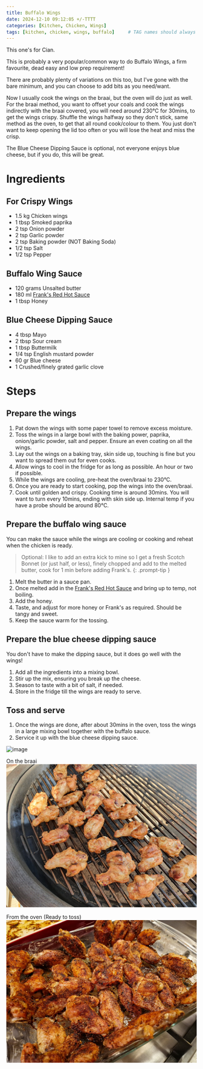 ```yaml
---
title: Buffalo Wings
date: 2024-12-10 09:12:05 +/-TTTT
categories: [Kitchen, Chicken, Wings]
tags: [kitchen, chicken, wings, buffalo]     # TAG names should always be lowercase
---
```


This one's for Cian.

This is probably a very popular/common way to do Buffalo Wings, a firm favourite, dead easy and low prep requirement!

There are probably plenty of variations on this too, but I've gone with the bare minimum, and you can choose to add bits as you need/want.

Now I usually cook the wings on the braai, but the oven will do just as well. For the braai method, you want to offset your coals and cook the wings indirectly with the braai covered, you will need around 230&deg;C for 30mins, to get the wings crispy. Shuffle the wings halfway so they don't stick, same method as the oven, to get that all round cook/colour to them. You just don't want to keep opening the lid too often or you will lose the heat and miss the crisp.

The Blue Cheese Dipping Sauce is optional, not everyone enjoys blue cheese, but if you do, this will be great.

# Ingredients

## For Crispy Wings
- 1.5 kg Chicken wings
- 1 tbsp Smoked paprika
- 2 tsp Onion powder
- 2 tsp Garlic powder
- 2 tsp Baking powder (NOT Baking Soda)
- 1/2 tsp Salt
- 1/2 tsp Pepper

## Buffalo Wing Sauce
- 120 grams Unsalted butter
- 180 ml <a href="https://amzn.eu/d/iR3vThY" target="_blank">Frank's Red Hot Sauce</a>
- 1 tbsp Honey

## Blue Cheese Dipping Sauce
- 4 tbsp Mayo
- 2 tbsp Sour cream
- 1 tbsp Buttermilk
- 1/4 tsp English mustard powder
- 60 gr Blue cheese
- 1 Crushed/finely grated garlic clove

# Steps

## Prepare the wings
1. Pat down the wings with some paper towel to remove excess moisture.
2. Toss the wings in a large bowl with the baking power, paprika, onion/garlic powder, salt and pepper. Ensure an even coating on all the wings.
3. Lay out the wings on a baking tray, skin side up, touching is fine but you want to spread them out for even cooks.
4. Allow wings to cool in the fridge for as long as possible. An hour or two if possible.
5. While the wings are cooling, pre-heat the oven/braai to 230&deg;C.
6. Once you are ready to start cooking, pop the wings into the oven/braai.
7. Cook until golden and crispy. Cooking time is around 30mins. You will want to turn every 10mins, ending with skin side up. Internal temp if you have a probe should be around 80&deg;C.

## Prepare the buffalo wing sauce

You can make the sauce while the wings are cooling or cooking and reheat when the chicken is ready.

> Optional: I like to add an extra kick to mine so I get a fresh Scotch Bonnet (or just half, or less), finely chopped and add to the melted butter, cook for 1 min before adding Frank's.
{: .prompt-tip }

1. Melt the butter in a sauce pan.
2. Once melted add in the <a href="https://amzn.eu/d/iR3vThY" target="_blank">Frank's Red Hot Sauce</a> and bring up to temp, not boiling.
3. Add the honey.
4. Taste, and adjust for more honey or Frank's as required. Should be tangy and sweet.
5. Keep the sauce warm for the tossing.

## Prepare the blue cheese dipping sauce

You don't have to make the dipping sauce, but it does go well with the wings!

1. Add all the ingredients into a mixing bowl.
2. Stir up the mix, ensuring you break up the cheese.
3. Season to taste with a bit of salt, if needed.
4. Store in the fridge till the wings are ready to serve.

## Toss and serve

1. Once the wings are done, after about 30mins in the oven, toss the wings in a large mixing bowl together with the buffalo sauce.
2. Service it up with the blue cheese dipping sauce.

 ![image](/assets/img/buffalowings/buff_wings.jpg)

 On the braai
 ![image](/assets/img/buffalowings/braai_buff_wings.jpg)

 From the oven (Ready to toss)
 ![image](/assets/img/buffalowings/oven_buff_wings.jpg)
